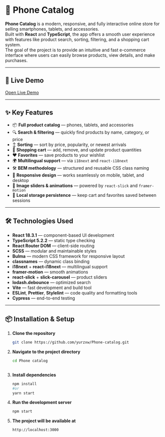 # 📱 Phone Catalog

**Phone Catalog** is a modern, responsive, and fully interactive online store for selling smartphones, tablets, and accessories.  
Built with **React** and **TypeScript**, the app offers a smooth user experience with features like product search, sorting, filtering, and a shopping cart system.  
The goal of the project is to provide an intuitive and fast e-commerce interface where users can easily browse products, view details, and make purchases.

---

## 🚀 Live Demo
[Open Live Demo](https://yurzxw.github.io/Phone-catalog/)

---

## ✨ Key Features
- 📦 **Full product catalog** — phones, tablets, and accessories
- 🔍 **Search & filtering** — quickly find products by name, category, or price
- ↕ **Sorting** — sort by price, popularity, or newest arrivals
- 🛒 **Shopping cart** — add, remove, and update product quantities
- ❤️ **Favorites** — save products to your wishlist
- 🌍 **Multilingual support** — via `i18next` and `react-i18next`
- 🛠 **BEM methodology** — structured and reusable CSS class naming
- 📱 **Responsive design** — works seamlessly on mobile, tablet, and desktop
- 🎠 **Image sliders & animations** — powered by `react-slick` and `framer-motion`
- 💾 **Local storage persistence** — keep cart and favorites saved between sessions

---

## 🛠️ Technologies Used
- **React 18.3.1** — component-based UI development
- **TypeScript 5.2.2** — static type checking
- **React Router DOM** — client-side routing
- **SCSS** — modular and maintainable styles
- **Bulma** — modern CSS framework for responsive layout
- **classnames** — dynamic class binding
- **i18next** + **react-i18next** — multilingual support
- **framer-motion** — smooth animations
- **react-slick** + **slick-carousel** — product sliders
- **lodash.debounce** — optimized search
- **Vite** — fast development and build tool
- **ESLint**, **Prettier**, **Stylelint** — code quality and formatting tools
- **Cypress** — end-to-end testing

---

## 📦 Installation & Setup

1. **Clone the repository**
   ```bash
   git clone https://github.com/yurzxw/Phone-catalog.git

2. **Navigate to the project directory**
   ```bash
   cd Phone catalog
  
3. **Install dependencies**
   ```bash
   npm install
   #or
   yarn start

4. **Run the development server**
   ```bash
   npm start

5. **The project will be available at**
   ```bash
   http://localhost:3000
